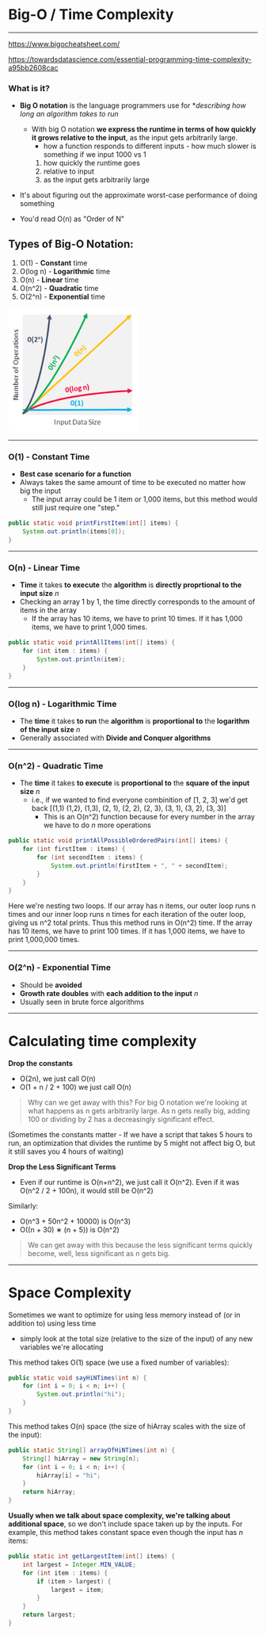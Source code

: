 # Big-O / Time Complexity
--------
https://www.bigocheatsheet.com/

https://towardsdatascience.com/essential-programming-time-complexity-a95bb2608cac

### What is it?

-  **Big O notation** is the language programmers use for **describing how long an algorithm takes to run*
    -  With big O notation **we express the runtime in terms of how quickly it grows relative to the input**, as the input gets arbitrarily large. 
        -  how a function responds to different inputs - how much slower is something if we input 1000 vs 1
        1)  how quickly the runtime goes
        2)  relative to input
        3)  as the input gets arbitrarily large

-  It's about figuring out the approximate worst-case performance of doing something

-  You'd read O(n) as "Order of N"

## Types of Big-O Notation:

1)  O(1) - **Constant** time
2)  O(log n) - **Logarithmic** time
3)  O(n) - **Linear** time
4)  O(n^2) - **Quadratic** time
5)  O(2^n) - **Exponential** time

<img src="timeComplexityExplained.png" height="250">

---------------------

### O(1) - Constant Time
-  **Best case scenario for a function**
-  Always takes the same amount of time to be executed no matter how big the input
    -  The input array could be 1 item or 1,000 items, but this method would still just require one "step."

```java
public static void printFirstItem(int[] items) {
    System.out.println(items[0]);
}
```

----------------
### O(n) - Linear Time
- **Time** it takes **to execute** the **algorithm** is **directly proprtional to the input size** *n*
- Checking an array 1 by 1, the time directly corresponds to the amount of items in the array
    -  If the array has 10 items, we have to print 10 times. If it has 1,000 items, we have to print 1,000 times.


```java
public static void printAllItems(int[] items) {
    for (int item : items) {
        System.out.println(item);
    }
}
```

---------------
### O(log n) - Logarithmic Time
-  The **time** it takes **to run** the **algorithm** is **proportional to** the **logarithm of the input size** *n*
-  Generally associated with **Divide and Conquer algorithms**
---------------
### O(n^2) - Quadratic Time
-  The **time** it takes **to execute** is **proportional to** the **square of the input size** *n*
    -  i.e., if we wanted to find everyone combinition of [1, 2, 3] we'd get back [(1,1) (1,2), (1,3), (2, 1), (2, 2), (2, 3), (3, 1), (3, 2), (3, 3)]
        -  This is an O(n^2) function because for every number in the array we have to do *n* more operations

```java
public static void printAllPossibleOrderedPairs(int[] items) {
    for (int firstItem : items) {
        for (int secondItem : items) {
            System.out.println(firstItem + ", " + secondItem);
        }
    }
}
```
Here we're nesting two loops. If our array has n items, our outer loop runs n times and our inner loop runs n times for each iteration of the outer loop, giving us n^2 total prints. Thus this method runs in O(n^2) time. If the array has 10 items, we have to print 100 times. If it has 1,000 items, we have to print 1,000,000 times.

----------------
### O(2^n) - Exponential Time
-  Should be **avoided**
-  **Growth rate doubles** with **each addition to the input** *n*
-  Usually seen in brute force algorithms
----------------

# Calculating time complexity

**Drop the constants**
-  O(2n), we just call O(n)
-  O(1 + n / 2 + 100) we just call O(n)

>  Why can we get away with this? For big O notation we're looking at what happens as n gets arbitrarily large. As n gets really big, adding 100 or dividing by 2 has a decreasingly significant effect. 

(Sometimes the constants matter - If we have a script that takes 5 hours to run, an optimization that divides the runtime by 5 might not affect big O, but it still saves you 4 hours of waiting)

**Drop the Less Significant Terms**
- Even if our runtime is O(n+n^2), we just call it O(n^2). Even if it was O(n^2 / 2 + 100n), it would still be O(n^2)

Similarly:
-  O(n^3 + 50n^2 + 10000) is O(n^3)
-  O((n + 30) ∗ (n + 5)) is O(n^2)

>  We can get away with this because the less significant terms quickly become, well, less significant as n gets big. 

--------------------

# Space Complexity

Sometimes we want to optimize for using less memory instead of (or in addition to) using less time

-  simply look at the total size (relative to the size of the input) of any new variables we're allocating


This method takes O(1) space (we use a fixed number of variables): 

```java
public static void sayHiNTimes(int n) {
    for (int i = 0; i < n; i++) {
        System.out.println("hi");
    }
}
```
This method takes O(n) space (the size of hiArray scales with the size of the input): 

```java
public static String[] arrayOfHiNTimes(int n) {
    String[] hiArray = new String[n];
    for (int i = 0; i < n; i++) {
        hiArray[i] = "hi";
    }
    return hiArray;
}
```

**Usually when we talk about space complexity, we're talking about additional space**, so we don't include space taken up by the inputs. For example, this method takes constant space even though the input has *n* items: 

```java
public static int getLargestItem(int[] items) {
    int largest = Integer.MIN_VALUE;
    for (int item : items) {
        if (item > largest) {
            largest = item;
        }
    }
    return largest;
}
```
